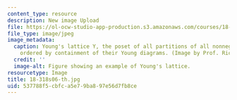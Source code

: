 ```yaml
---
content_type: resource
description: New image Upload
file: https://ol-ocw-studio-app-production.s3.amazonaws.com/courses/18-318-topics-in-algebraic-combinatorics-spring-2006/537788f5cbfca5e79ba897e56d7fb8ce_18-318s06-th.jpg
file_type: image/jpeg
image_metadata:
  caption: Young's lattice Y, the poset of all partitions of all nonnegative integers,
    ordered by containment of their Young diagrams. (Image by Prof. Richard Stanley.)
  credit: ''
  image-alt: Figure showing an example of Young's lattice.
resourcetype: Image
title: 18-318s06-th.jpg
uid: 537788f5-cbfc-a5e7-9ba8-97e56d7fb8ce
---
```

